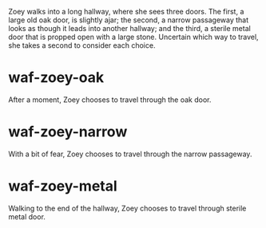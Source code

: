 Zoey walks into a long hallway, where she sees three doors. The first, a large old oak door, is slightly ajar; the second, a narrow passageway that looks as though it leads into another hallway; and the third, a sterile metal door that is propped open with a large stone. Uncertain which way to travel, she takes a second to consider each choice.

# waf-zoey-oak
After a moment, Zoey chooses to travel through the oak door.

# waf-zoey-narrow
With a bit of fear, Zoey chooses to travel through the narrow passageway.

# waf-zoey-metal
Walking to the end of the hallway, Zoey chooses to travel through sterile metal door.

